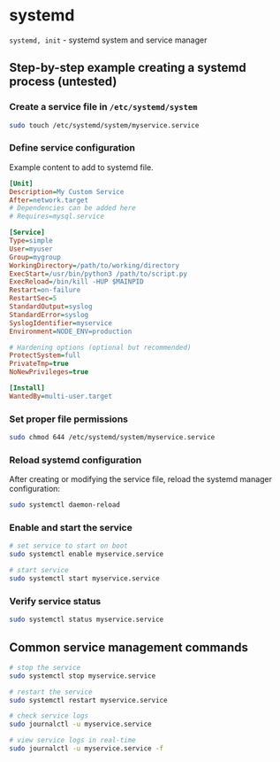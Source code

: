 # systemd

`systemd, init` - systemd system and service manager

## Step-by-step example creating a systemd process (untested)
### Create a service file in `/etc/systemd/system`

```bash
sudo touch /etc/systemd/system/myservice.service
```

### Define service configuration
Example content to add to systemd file.
```ini
[Unit]
Description=My Custom Service
After=network.target
# Dependencies can be added here
# Requires=mysql.service

[Service]
Type=simple
User=myuser
Group=mygroup
WorkingDirectory=/path/to/working/directory
ExecStart=/usr/bin/python3 /path/to/script.py
ExecReload=/bin/kill -HUP $MAINPID
Restart=on-failure
RestartSec=5
StandardOutput=syslog
StandardError=syslog
SyslogIdentifier=myservice
Environment=NODE_ENV=production

# Hardening options (optional but recommended)
ProtectSystem=full
PrivateTmp=true
NoNewPrivileges=true

[Install]
WantedBy=multi-user.target
```

### Set proper file permissions
```bash
sudo chmod 644 /etc/systemd/system/myservice.service
```

### Reload systemd configuration
After creating or modifying the service file, reload the systemd manager configuration:

```bash
sudo systemctl daemon-reload
```

### Enable and start the service

```bash
# set service to start on boot
sudo systemctl enable myservice.service

# start service
sudo systemctl start myservice.service
```

### Verify service status

```bash
sudo systemctl status myservice.service
```

## Common service management commands

```bash
# stop the service
sudo systemctl stop myservice.service

# restart the service
sudo systemctl restart myservice.service

# check service logs
sudo journalctl -u myservice.service

# view service logs in real-time
sudo journalctl -u myservice.service -f
```
